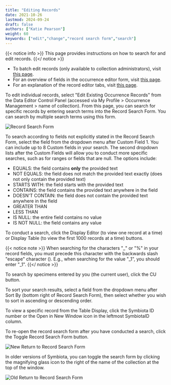 ```yaml
---
title: "Editing Records"
date: 2021-10-26
lastmod: 2024-09-24
draft: false
authors: ["Katie Pearson"]
weight: 60
keywords: ["edit","change","record search form","search"]
---
```


{{< notice info >}}
  This page provides instructions on how to search for and edit records.
{{</ notice >}}

* To batch edit records (only available to collection administrators), visit [this page](https://biokic.github.io/symbiota-docs/coll_manager/edit/batch/).
* For an overview of fields in the occurrence editor form, visit [this page](https://biokic.github.io/symbiota-docs/editor/edit/fields).
* For an explanation of the record editor tabs, visit [this page](https://biokic.github.io/symbiota-docs/editor/edit/tabs/).

To edit individual records, select "Edit Existing Occurrence Records" from the Data Editor Control Panel (accessed via My Profile > Occurrence Management > name of collection). From this page, you can search for specific records by entering search terms into the Record Search Form. You can search by multiple search terms using this form.

![Record Search Form](/symbiota-docs/images/recordsearchform.PNG)

To search according to fields not explicitly stated in the Record Search Form, select the field from the dropdown menu after Custom Field 1. You can include up to 8 Custom fields in your search. The second dropdown lists after the Custom Fields will allow you to conduct more specific searches, such as for ranges or fields that are null. The options include:
* EQUALS: the field contains **only** the provided text
* NOT EQUALS: the field does not match the provided text exactly (does not only contain the provided text)
* STARTS WITH: the field starts with the provided text
* CONTAINS: the field contains the provided text anywhere in the field
* DOESN'T CONTAIN: the field does not contain the provided text anywhere in the field
* GREATER THAN
* LESS THAN
* IS NULL: the entire field contains no value
* IS NOT NULL: the field contains any value

To conduct a search, click the Display Editor (to view one record at a time) or Display Table (to view the first 1000 records at a time) buttons.

{{< notice note >}}
  When searching for the characters "_" or "%" in your record fields, you must precede this character with the backwards slash "escape" character (\). E.g., when searching for the value "_1", you should enter "\_1".
{{</ notice >}}

To search by specimens entered by you (the current user), click the CU button.

To sort your search results, select a field from the dropdown menu after Sort By (bottom right of Record Search Form), then select whether you wish to sort in ascending or descending order.

To view a specific record from the Table Display, click the Symbiota ID number or the Open in New Window icon in the leftmost SymbiotaID column.

To re-open the record search form after you have conducted a search, click the Toggle Record Search Form button.

![New Return to Record Search Form](/symbiota-docs/images/returntorecordsearchform_new.PNG)

In older versions of Symbiota, you can toggle the search form by clicking the magnifying glass icon to the right of the name of the collection at the top of the window.

![Old Return to Record Search Form](/symbiota-docs/images/returntorecordsearchform.PNG)
